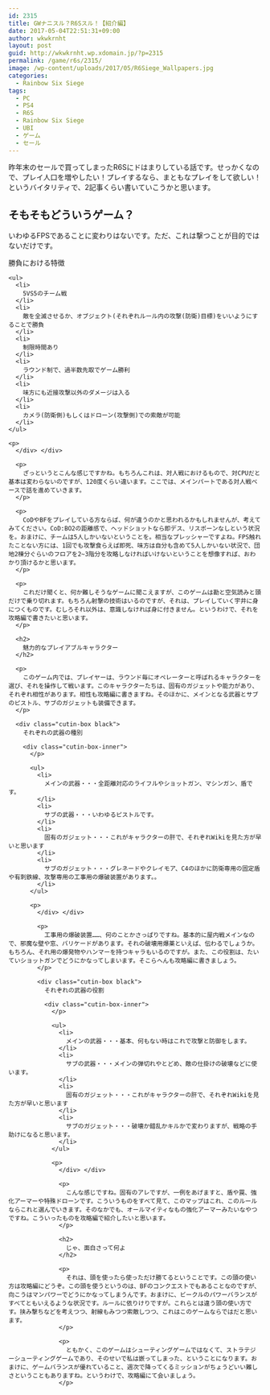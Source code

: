 ```yaml
---
id: 2315
title: GWナニスル？R6Sスル！【紹介編】
date: 2017-05-04T22:51:31+09:00
author: wkwkrnht
layout: post
guid: http://wkwkrnht.wp.xdomain.jp/?p=2315
permalink: /game/r6s/2315/
image: /wp-content/uploads/2017/05/R6Siege_Wallpapers.jpg
categories:
  - Rainbow Six Siege
tags:
  - PC
  - PS4
  - R6S
  - Rainbow Six Siege
  - UBI
  - ゲーム
  - セール
---
```

昨年末のセールで買ってしまったR6Sにドはまりしている話です。せっかくなので、プレイ人口を増やしたい！プレイするなら、まともなプレイをして欲しい！というバイタリティで、2記事くらい書いていこうかと思います。

## そもそもどういうゲーム？

いわゆるFPSであることに変わりはないです。ただ、これは撃つことが目的ではないだけです。

<div class="cutin-box black">
  勝負における特徴

  <div class="cutin-box-inner">
    </p>

    <ul>
      <li>
        5VS5のチーム戦
      </li>
      <li>
        敵を全滅させるか、オブジェクト(それぞれルール内の攻撃(防衛)目標)をいいようにすることで勝負
      </li>
      <li>
        制限時間あり
      </li>
      <li>
        ラウンド制で、過半数先取でゲーム勝利
      </li>
      <li>
        味方にも近接攻撃以外のダメージは入る
      </li>
      <li>
        カメラ(防衛側)もしくはドローン(攻撃側)での索敵が可能
      </li>
    </ul>

    <p>
      </div> </div>

      <p>
        ざっというとこんな感じですかね。もちろんこれは、対人戦におけるもので、対CPUだと基本は変わらないのですが、120度くらい違います。ここでは、メインパートである対人戦ベースで話を進めていきます。
      </p>

      <p>
        CoDやBFをプレイしている方ならば、何が違うのかと思われるかもしれませんが、考えてみてください。CoD:BO2の距離感で、ヘッドショットなら即デス、リスポーンなしという状況を。おまけに、チームは5人しかいないということを。相当なプレッシャーですよね。FPS触れたことない方には、1回でも攻撃食らえば即死、味方は自分も含めて5人しかいない状況で、団地2棟分ぐらいのフロアを2~3階分を攻略しなければいけないということを想像すれば、おわかり頂けるかと思います。
      </p>

      <p>
        これだけ聞くと、何か難しそうなゲームに聞こえますが、このゲームは勘と空気読みと頭だけで乗り切れます。もちろん射撃の技術はいるのですが、それは、プレイしていく宇井に身につくものです。むしろそれ以外は、意識しなければ身に付きません。というわけで、それを攻略編で書きたいと思います。
      </p>

      <h2>
        魅力的なプレイアブルキャラクター
      </h2>

      <p>
        このゲーム内では、プレイヤーは、ラウンド毎にオペレーターと呼ばれるキャラクターを選び、それを操作して戦います。このキャラクターたちは、固有のガジェットや能力があり、それぞれ相性があります。相性も攻略編に書きますね。そのほかに、メインとなる武器とサブのピストル、サブのガジェットも装備できます。
      </p>

      <div class="cutin-box black">
        それぞれの武器の種別

        <div class="cutin-box-inner">
          </p>

          <ul>
            <li>
              メインの武器・・・全距離対応のライフルやショットガン、マシンガン、盾です。
            </li>
            <li>
              サブの武器・・・いわゆるピストルです。
            </li>
            <li>
              固有のガジェット・・・これがキャラクターの肝で、それぞれWikiを見た方が早いと思います
            </li>
            <li>
              サブのガジェット・・・グレネードやクレイモア、C4のほかに防衛専用の固定盾や有刺鉄線、攻撃専用の工事用の爆破装置があります。。
            </li>
          </ul>

          <p>
            </div> </div>

            <p>
              工事用の爆破装置……、何のことかさっぱりですね。基本的に屋内戦メインなので、邪魔な壁や窓、バリケードがあります。それの破壊用爆薬といえば、伝わるでしょうか。もちろん、それ用の爆発物やハンマーを持つキャラもいるのですが。また、この役割は、たいていショットガンでどうにかなってしまいます。そこらへんも攻略編に書きましょう。
            </p>

            <div class="cutin-box black">
              それぞれの武器の役割

              <div class="cutin-box-inner">
                </p>

                <ul>
                  <li>
                    メインの武器・・・基本、何もない時はこれで攻撃と防御をします。
                  </li>
                  <li>
                    サブの武器・・・メインの弾切れやとどめ、敵の仕掛けの破壊などに使います。
                  </li>
                  <li>
                    固有のガジェット・・・これがキャラクターの肝で、それぞれWikiを見た方が早いと思います
                  </li>
                  <li>
                    サブのガジェット・・・破壊か錯乱かキルかで変わりますが、戦略の手助けになると思います。
                  </li>
                </ul>

                <p>
                  </div> </div>

                  <p>
                    こんな感じですね。固有のアレですが、一例をあげますと、盾や罠、強化アーマーや特殊ドローンです。こういうものをすべて見て、このマップはこれ、このルールならこれと選んでいきます。そのなかでも、オールマイティなもの強化アーマーみたいなやつですね。こういったものを攻略編で紹介したいと思います。
                  </p>

                  <h2>
                    じゃ、面白さって何よ
                  </h2>

                  <p>
                    それは、頭を使ったら使っただけ勝てるということです。この頭の使い方は攻略編にどうぞ。この頭を使うというのは、BFのコンクエストでもあることなのですが、向こうはマンパワーでどうにかなってしまうんです。おまけに、ビークルのパワーバランスがすべてともいえるような状況です。ルールに依りけりですが。これらとは違う頭の使い方です。挟み撃ちなどを考えつつ、射線もみつつ索敵しつつ、これはこのゲームならではだと思います。
                  </p>

                  <p>
                    ともかく、このゲームはシューティングゲームではなくて、ストラテジーシューティングゲームであり、そのせいで私は嵌ってしまった、ということになります。おまけに、ゲームバランスが優れていること、週次で降ってくるミッションがちょうどいい難しさということもありますね。というわけで、攻略編にて会いましょう。
                  </p>